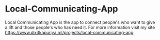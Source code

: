 # Local-Communicating-App
Local Communicating App is the app to connect people's who want to give a lift and those people's who has need it.
For more information visit my site https://www.dixitkapuriya.ml/projects/local-communicating-app
